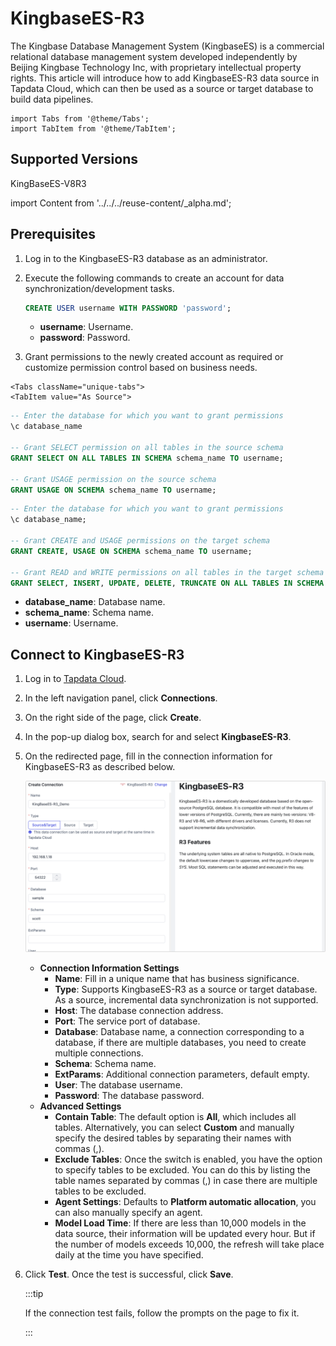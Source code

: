 # KingbaseES-R3

The Kingbase Database Management System (KingbaseES) is a commercial relational database management system developed independently by Beijing Kingbase Technology Inc, with proprietary intellectual property rights. This article will introduce how to add KingbaseES-R3 data source in Tapdata Cloud, which can then be used as a source or target database to build data pipelines.

```mdx-code-block
import Tabs from '@theme/Tabs';
import TabItem from '@theme/TabItem';
```

## Supported Versions

KingBaseES-V8R3

import Content from '../../../reuse-content/_alpha.md';

<Content />

## Prerequisites

1. Log in to the KingbaseES-R3 database as an administrator.

2. Execute the following commands to create an account for data synchronization/development tasks.

   ```sql
   CREATE USER username WITH PASSWORD 'password';
   ```

   * **username**: Username.
   * **password**: Password.

3. Grant permissions to the newly created account as required or customize permission control based on business needs.

```mdx-code-block
<Tabs className="unique-tabs">
<TabItem value="As Source">
```

```sql
-- Enter the database for which you want to grant permissions
\c database_name

-- Grant SELECT permission on all tables in the source schema
GRANT SELECT ON ALL TABLES IN SCHEMA schema_name TO username;

-- Grant USAGE permission on the source schema
GRANT USAGE ON SCHEMA schema_name TO username;
```

</TabItem>

<TabItem value="As Target">

```sql
-- Enter the database for which you want to grant permissions
\c database_name;

-- Grant CREATE and USAGE permissions on the target schema
GRANT CREATE, USAGE ON SCHEMA schema_name TO username;

-- Grant READ and WRITE permissions on all tables in the target schema
GRANT SELECT, INSERT, UPDATE, DELETE, TRUNCATE ON ALL TABLES IN SCHEMA schema_name TO username;
```
</TabItem>
</Tabs>

* **database_name**: Database name.
* **schema_name**: Schema name.
* **username**: Username.


## Connect to KingbaseES-R3

1. Log in to [Tapdata Cloud](https://cloud.tapdata.io/).

2. In the left navigation panel, click **Connections**.

3. On the right side of the page, click **Create**.

4. In the pop-up dialog box, search for and select **KingbaseES-R3**.

5. On the redirected page, fill in the connection information for KingbaseES-R3 as described below.

   ![KingbaseES-R3 Connection Example](../../images/kingbasees_r3_connection.png)

   * **Connection Information Settings**
     * **Name**: Fill in a unique name that has business significance.
     * **Type**: Supports KingbaseES-R3 as a source or target database. As a source, incremental data synchronization is not supported.
     * **Host**: The database connection address.
     * **Port**: The service port of database.
     * **Database**: Database name, a connection corresponding to a database, if there are multiple databases, you need to create multiple connections.
     * **Schema**: Schema name.
     * **ExtParams**: Additional connection parameters, default empty.
     * **User**: The database username.
     * **Password**: The database password.
   * **Advanced Settings**
     * **Contain Table**: The default option is **All**, which includes all tables. Alternatively, you can select **Custom** and manually specify the desired tables by separating their names with commas (,).
     * **Exclude Tables**: Once the switch is enabled, you have the option to specify tables to be excluded. You can do this by listing the table names separated by commas (,) in case there are multiple tables to be excluded.
     * **Agent Settings**: Defaults to **Platform automatic allocation**, you can also manually specify an agent.
     * **Model Load Time**: If there are less than 10,000 models in the data source, their information will be updated every hour. But if the number of models exceeds 10,000, the refresh will take place daily at the time you have specified.
   
6. Click **Test**. Once the test is successful, click **Save**.

   :::tip

   If the connection test fails, follow the prompts on the page to fix it.

   :::